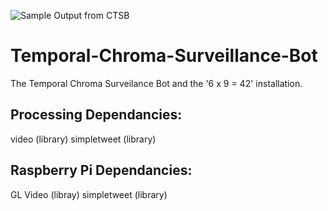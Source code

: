 ![Sample Output from CTSB](http://bitdeph.com/wp-content/uploads/2017/06/CTSB-Outputs.png)
# Temporal-Chroma-Surveillance-Bot
The Temporal Chroma Surveilance Bot and the '6 x 9 = 42' installation.

Processing Dependancies:
--------------
video (library)
simpletweet (library)

Raspberry Pi Dependancies:
--------------
GL Video (libray)
simpletweet (library)
